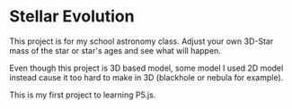 # Stellar Evolution
 This project is for my school astronomy class. Adjust your own 3D-Star mass of the star or star's ages and see what will happen.
 
 Even though this project is 3D based model, some model I used 2D model instead cause it too hard to make in 3D (blackhole or nebula for example).
 
 This is my first project to learning P5.js.
